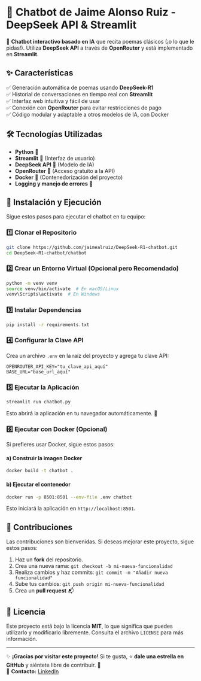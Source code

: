 # 🤖 Chatbot de Jaime Alonso Ruiz - DeepSeek API & Streamlit

🚀 **Chatbot interactivo basado en IA** que recita poemas clásicos (¡o lo que le pidas!). Utiliza **DeepSeek API** a través de **OpenRouter** y está implementado en **Streamlit**.

## ✨ Características
✅ Generación automática de poemas usando **DeepSeek-R1**  
✅ Historial de conversaciones en tiempo real con **Streamlit**  
✅ Interfaz web intuitiva y fácil de usar  
✅ Conexión con **OpenRouter** para evitar restricciones de pago  
✅ Código modular y adaptable a otros modelos de IA, con Docker  

## 🛠️ Tecnologías Utilizadas
- **Python** 🐍
- **Streamlit** 🎨 (Interfaz de usuario)
- **DeepSeek API** 🤖 (Modelo de IA)
- **OpenRouter** 🔗 (Acceso gratuito a la API)
- **Docker** 🐳 (Contenedorización del proyecto)
- **Logging y manejo de errores** 📜

## 🚀 Instalación y Ejecución
Sigue estos pasos para ejecutar el chatbot en tu equipo:

### 1️⃣ Clonar el Repositorio
```bash
git clone https://github.com/jaimealruiz/DeepSeek-R1-chatbot.git
cd DeepSeek-R1-chatbot/chatbot
```

### 2️⃣ Crear un Entorno Virtual (Opcional pero Recomendado)
```bash
python -m venv venv
source venv/bin/activate  # En macOS/Linux
venv\Scripts\activate  # En Windows
```

### 3️⃣ Instalar Dependencias
```bash
pip install -r requirements.txt
```

### 4️⃣ Configurar la Clave API
Crea un archivo `.env` en la raíz del proyecto y agrega tu clave API:
```env
OPENROUTER_API_KEY="tu_clave_api_aquí"
BASE_URL="base_url_aquí"
```

### 5️⃣ Ejecutar la Aplicación
```bash
streamlit run chatbot.py
```
Esto abrirá la aplicación en tu navegador automáticamente. 🎉

### 6️⃣ Ejecutar con Docker (Opcional)
Si prefieres usar Docker, sigue estos pasos:

#### a) Construir la imagen Docker
```bash
docker build -t chatbot .
```

#### b) Ejecutar el contenedor
```bash
docker run -p 8501:8501 --env-file .env chatbot
```
Esto iniciará la aplicación en `http://localhost:8501`.

## 👥 Contribuciones
Las contribuciones son bienvenidas. Si deseas mejorar este proyecto, sigue estos pasos:
1. Haz un **fork** del repositorio.
2. Crea una nueva rama: `git checkout -b mi-nueva-funcionalidad`
3. Realiza cambios y haz commits: `git commit -m "Añadir nueva funcionalidad"`
4. Sube tus cambios: `git push origin mi-nueva-funcionalidad`
5. Crea un **pull request** 📬

## 📄 Licencia
Este proyecto está bajo la licencia **MIT**, lo que significa que puedes utilizarlo y modificarlo libremente. Consulta el archivo `LICENSE` para más información.

---

✨ **¡Gracias por visitar este proyecto!** Si te gusta, ⭐ **dale una estrella en GitHub** y siéntete libre de contribuir. 🚀  
📩 **Contacto:** [LinkedIn](https://linkedin.com/in/jaimealonsoruiz)
